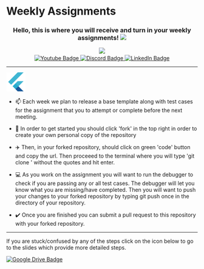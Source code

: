 # Weekly Assignments

<div id="header" align="center">
<h3>
  Hello, this is where you will receive and turn in your weekly assignments!
  <img src="https://media.giphy.com/media/hvRJCLFzcasrR4ia7z/giphy.gif" width="30px"/>
</h3>

  <img src="https://media.giphy.com/media/M9gbBd9nbDrOTu1Mqx/giphy.gif" width="70"/>

<div id="badges">
  <a href="https://www.youtube.com/channel/UCIpxG12I1mQBYocwwgY615A/videos">
    <img src="https://img.shields.io/badge/YouTube-red?style=for-the-badge&logo=youtube&logoColor=white" alt="Youtube Badge"/>
  </a>
  <a href="https://discord.gg/4P898ARnUk">
    <img src="https://img.shields.io/badge/Discord-blueviolet?style=for-the-badge&logo=discord&logoColor=white" alt="Discord Badge"/>
  </a>
  <a href="https://www.linkedin.com/company/sigmobile/">
    <img src="https://img.shields.io/badge/LinkedIn-blue?style=for-the-badge&logo=linkedin&logoColor=white" alt="LinkedIn Badge"/>
  </a>
</div>



---
</div>
<img src = "https://raw.githubusercontent.com/devicons/devicon/master/icons/flutter/flutter-original.svg" width = "50px"> 

- :mailbox: Each week we plan to release a base template along with test cases for the assignment that you to attempt or complete before the next meeting.

- :pencil: In order to get started you should click 'fork' in the top right in order to create your own personal copy of the repository

- :airplane: Then, in your forked repository, should click on green 'code' button and copy the url. Then proceeed to the terminal where you will type 'git clone <insert-url-here>' without the quotes and hit enter.

- :computer: As you work on the assignment you will want to run the debugger to check if you are passing any or all test cases. The debugger will let you know what you are missing/have completed. Then you will want to push your changes to your forked repository by typing git push once in the directory of your repository.

- :heavy_check_mark: Once you are finished you can submit a pull request to this repository with your forked repository.

---

If you are stuck/confused by any of the steps click on the icon below to go to the slides which provide more detailed steps.

<a href="https://docs.google.com/presentation/d/1c6QpvIWFkQX2JHluuuUWgL1bZTSgWr7whOq6oJysrhM/edit?usp=sharing">
    <img src="https://img.shields.io/badge/Slides-yellow?style=for-the-badge&logo=google drive&logoColor=white" alt="Google Drive Badge"/>



